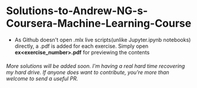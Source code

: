# Solutions-to-Andrew-NG-s-Coursera-Machine-Learning-Course

* As Github doesn't open .mlx live scripts(unlike Jupyter.ipynb notebooks) directly, a .pdf is added for each exercise. Simply open **ex<exercise_number>.pdf** for previewing the contents

###### More solutions will be added soon. I'm having a real hard time recovering my hard drive. If anyone does want to contribute, you're more than welcome to send a useful PR.

